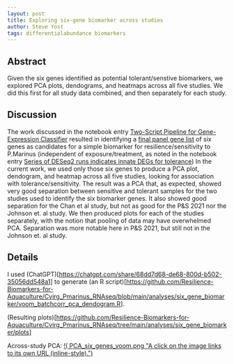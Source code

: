 ```yaml
---
layout: post
title: Exploring six-gene biomarker across studies
author: Steve Yost
tags: differentialabundance biomarkers
---
```


## Abstract

Given the six genes identified as potential tolerant/senstive biomarkers,
we explored PCA plots, dendograms, and heatmaps across all five studies.
We did this first for all study data combined, and then separately for each
study.

## Discussion
The work discussed in the notebook entry [Two-Script Pipeline for Gene-Expression Classifier](SY-gene-classifier-panel/) resulted in identifying
a [final panel gene list](https://github.com/Resilience-Biomarkers-for-Aquaculture/Cvirg_Pmarinus_RNAseq/blob/main/analyses/Study1and5ThreeWay/two_step_gene_expression_classifier/final_panel_gene_list.txt) of six genes as candidates for a simple biomarker for resilience/sensitivity to P.Marinus (independent of exposure/treatment, as noted in 
the notebook entry [Series of DESeq2 runs indicates innate DEGs for tolerance](SY-innate-gene-expression/))
In the current work, we used only those six genes to
produce a PCA plot, dendogram, and heatmap across all five studies, looking for association with tolerance/sensitivity. The result
was a PCA that, as expected, showed very good separation between sensitive and tolerant samples for the two studies used to identify the six biomarker genes. It also showed good separation for the Chan et al study, but not as good for the P&S 2021 nor the Johnson et. al study.  We then produced plots for each of
the studies separately, with the notion that pooling of data may have overwhelmed PCA. Separation was more notable here in P&S 2021, but still not in the Johnson et. al study.

## Details
I used (ChatGPT)[https://chatgpt.com/share/68dd7d68-de68-800d-b502-35056dd548a1] to generate (an R script)[https://github.com/Resilience-Biomarkers-for-Aquaculture/Cvirg_Pmarinus_RNAseq/blob/main/analyses/six_gene_biomarker/voom_batchcorr_pca_dendogram.R].

(Resulting plots)[https://github.com/Resilience-Biomarkers-for-Aquaculture/Cvirg_Pmarinus_RNAseq/tree/main/analyses/six_gene_biomarker/plots]

Across-study PCA:
[!(
PCA_six_genes_voom.png
"A click on the image links to its own URL (inline-style).")
](https://raw.githubusercontent.com/Resilience-Biomarkers-for-Aquaculture/Cvirg_Pmarinus_RNAseq/refs/heads/main/analyses/six_gene_biomarker/plots/PCA_six_genes_voom.png)